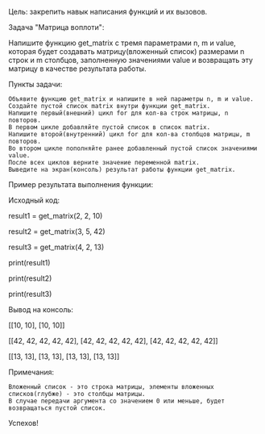 Цель: закрепить навык написания функций и их вызовов.


Задача "Матрица воплоти":

Напишите функцию get_matrix с тремя параметрами n, m и value, которая будет создавать матрицу(вложенный список) размерами n строк и m столбцов, заполненную значениями value и возвращать эту матрицу в качестве результата работы.


Пункты задачи:

    Объявите функцию get_matrix и напишите в ней параметры n, m и value.
    Создайте пустой список matrix внутри функции get_matrix.
    Напишите первый(внешний) цикл for для кол-ва строк матрицы, n повторов.
    В первом цикле добавляйте пустой список в список matrix.
    Напишите второй(внутренний) цикл for для кол-ва столбцов матрицы, m повторов.
    Во втором цикле пополняйте ранее добавленный пустой список значениями value.
    После всех циклов верните значение переменной matrix.
    Выведите на экран(консоль) результат работы функции get_matrix.


Пример результата выполнения функции:

Исходный код:

result1 = get_matrix(2, 2, 10)

result2 = get_matrix(3, 5, 42)

result3 = get_matrix(4, 2, 13)

print(result1)

print(result2)

print(result3)

Вывод на консоль:

[[10, 10], [10, 10]]

[[42, 42, 42, 42, 42], [42, 42, 42, 42, 42], [42, 42, 42, 42, 42]]

[[13, 13], [13, 13], [13, 13], [13, 13]]

Примечания:

    Вложенный список - это строка матрицы, элементы вложенных списков(глубже) - это столбцы матрицы.
    В случае передачи аргумента со значением 0 или меньше, будет возвращаться пустой список.



Успехов!